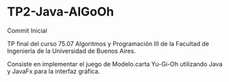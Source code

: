# TP2-Java-AlGoOh

Commit Inicial

TP final del curso 75.07 Algoritmos y Programación III de la Facultad de Ingeniería de la Universidad de Buenos Aires.

Consiste en implementar el juego de Modelo.carta Yu-Gi-Oh utilizando Java y JavaFx para la interfaz gráfica.